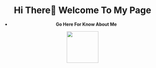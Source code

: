 <!DOCTYPE html>
<html lang="en">
<body>
  <h1><center>Hi There👋 Welcome To My Page</center></h1>
 <p>
   <center> <b> <ul> <li> Go Here For Know About Me </li> </ul> </b> 
 </p>
<p>
  <a href="####">
    <img src="https://cdn-icons-png.flaticon.com/512/3182/3182857.png" width=100px height="100px">
</a>
</p>
</body>
</html>
